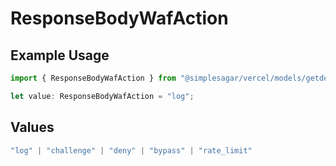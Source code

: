 # ResponseBodyWafAction

## Example Usage

```typescript
import { ResponseBodyWafAction } from "@simplesagar/vercel/models/getdeploymenteventsop.js";

let value: ResponseBodyWafAction = "log";
```

## Values

```typescript
"log" | "challenge" | "deny" | "bypass" | "rate_limit"
```